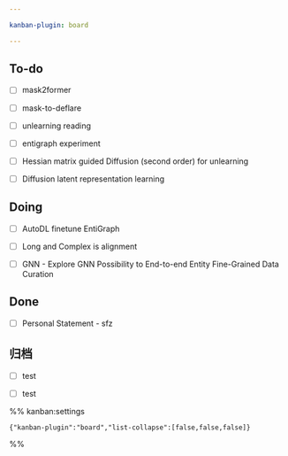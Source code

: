 ```yaml
---

kanban-plugin: board

---
```


## To-do

- [ ] mask2former
- [ ] mask-to-deflare
- [ ] unlearning reading
- [ ] entigraph experiment
- [ ] Hessian matrix guided Diffusion (second order) for unlearning
- [ ] Diffusion latent representation learning


## Doing

- [ ] AutoDL finetune EntiGraph
- [ ] Long and Complex is alignment
- [ ] GNN - Explore GNN Possibility to End-to-end Entity Fine-Grained Data Curation


## Done

- [ ] Personal Statement - sfz


## 归档

- [ ] test
- [ ] test




%% kanban:settings
```
{"kanban-plugin":"board","list-collapse":[false,false,false]}
```
%%